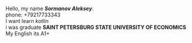 Hello, my name _**Sormanov Aleksey**_.  
phone: +79217733343  
I want learn _kotlin_   
i was graduate **SAINT PETERSBURG STATE UNIVERSITY OF ECONOMICS**  
My English its A1+
